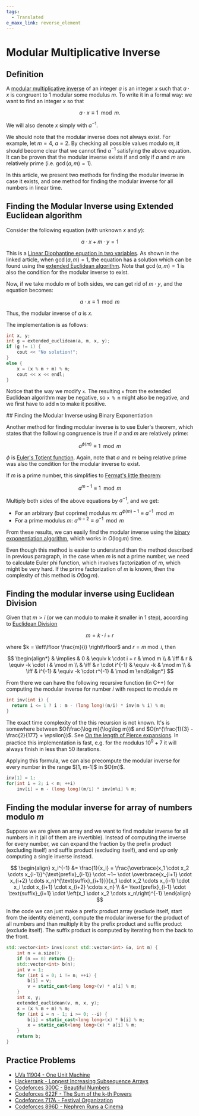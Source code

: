 ```yaml
---
tags:
  - Translated
e_maxx_link: reverse_element
---
```


# Modular Multiplicative Inverse

## Definition

A [modular multiplicative inverse](http://en.wikipedia.org/wiki/Modular_multiplicative_inverse) of an integer $a$ is an integer $x$ such that $a \cdot x$ is congruent to $1$ modular some modulus $m$.
To write it in a formal way: we want to find an integer $x$ so that 

$$a \cdot x \equiv 1 \mod m.$$

We will also denote $x$ simply with $a^{-1}$.

We should note that the modular inverse does not always exist. For example, let $m = 4$, $a = 2$. 
By checking all possible values modulo $m$, it should become clear that we cannot find $a^{-1}$ satisfying the above equation. 
It can be proven that the modular inverse exists if and only if $a$ and $m$ are relatively prime (i.e. $\gcd(a, m) = 1$).

In this article, we present two methods for finding the modular inverse in case it exists, and one method for finding the modular inverse for all numbers in linear time.

## Finding the Modular Inverse using Extended Euclidean algorithm

Consider the following equation (with unknown $x$ and $y$):

$$a \cdot x + m \cdot y = 1$$

This is a [Linear Diophantine equation in two variables](linear-diophantine-equation.md).
As shown in the linked article, when $\gcd(a, m) = 1$, the equation has a solution which can be found using the [extended Euclidean algorithm](extended-euclid-algorithm.md).
Note that $\gcd(a, m) = 1$ is also the condition for the modular inverse to exist.

Now, if we take modulo $m$ of both sides, we can get rid of $m \cdot y$, and the equation becomes:

$$a \cdot x \equiv 1 \mod m$$

Thus, the modular inverse of $a$ is $x$.

The implementation is as follows:

```cpp
int x, y;
int g = extended_euclidean(a, m, x, y);
if (g != 1) {
    cout << "No solution!";
}
else {
    x = (x % m + m) % m;
    cout << x << endl;
}
```

Notice that the way we modify `x`.
The resulting `x` from the extended Euclidean algorithm may be negative, so `x % m` might also be negative, and we first have to add `m` to make it positive.

<div id="fermat-euler"></div>
## Finding the Modular Inverse using Binary Exponentiation

Another method for finding modular inverse is to use Euler's theorem, which states that the following congruence is true if $a$ and $m$ are relatively prime:

$$a^{\phi (m)} \equiv 1 \mod m$$

$\phi$ is [Euler's Totient function](phi-function.md).
Again, note that $a$ and $m$ being relative prime was also the condition for the modular inverse to exist.

If $m$ is a prime number, this simplifies to [Fermat's little theorem](http://en.wikipedia.org/wiki/Fermat's_little_theorem):

$$a^{m - 1} \equiv 1 \mod m$$

Multiply both sides of the above equations by $a^{-1}$, and we get:

* For an arbitrary (but coprime) modulus $m$: $a ^ {\phi (m) - 1} \equiv a ^{-1} \mod m$
* For a prime modulus $m$: $a ^ {m - 2} \equiv a ^ {-1} \mod m$

From these results, we can easily find the modular inverse using the [binary exponentiation algorithm](binary-exp.md), which works in $O(\log m)$ time.

Even though this method is easier to understand than the method described in previous paragraph, in the case when $m$ is not a prime number, we need to calculate Euler phi function, which involves factorization of $m$, which might be very hard. If the prime factorization of $m$ is known, then the complexity of this method is $O(\log m)$.

## Finding the modular inverse using Euclidean Division

Given that $m > i$ (or we can modulo to make it smaller in 1 step), according to [Euclidean Division](https://en.wikipedia.org/wiki/Euclidean_division)

$$m = k \cdot i + r$$

where $k = \left\lfloor \frac{m}{i} \right\rfloor$ and $r = m \bmod i$, then

$$
\begin{align*}
& \implies & 0          & \equiv k \cdot i + r   & \mod m \\
& \iff & r              & \equiv -k \cdot i      & \mod m \\
& \iff & r \cdot i^{-1} & \equiv -k              & \mod m \\
& \iff & i^{-1}         & \equiv -k \cdot r^{-1} & \mod m
\end{align*}
$$

From there we can have the following recursive function (in C++) for computing the modular inverse for number $i$ with respect to module $m$

```{.cpp file=modular_inverse_euclidean_division}
int inv(int i) {
  return i <= 1 ? i : m - (long long)(m/i) * inv(m % i) % m;
}
```

The exact time complexity of the this recursion is not known. It's is somewhere between $O(\frac{\log m}{\log\log m})$ and $O(n^{\frac{1}{3} - \frac{2}{177} + \epsilon})$.
See [On the length of Pierce expansions](https://arxiv.org/abs/2211.08374).
In practice this implementation is fast, e.g. for the modulus $10^9 + 7$ it will always finish in less than 50 iterations.

<div id="mod-inv-all-num"></div>
Applying this formula, we can also precompute the modular inverse for every number in the range $[1, m-1]$ in $O(m)$.

```{.cpp file=modular_inverse_euclidean_division_all}
inv[1] = 1;
for(int i = 2; i < m; ++i)
    inv[i] = m - (long long)(m/i) * inv[m%i] % m;
```

## Finding the modular inverse for array of numbers modulo $m$

Suppose we are given an array and we want to find modular inverse for all numbers in it (all of them are invertible).
Instead of computing the inverse for every number, we can expand the fraction by the prefix product (excluding itself) and suffix product (excluding itself), and end up only computing a single inverse instead.

$$
\begin{align}
x_i^{-1} &= \frac{1}{x_i} = \frac{\overbrace{x_1 \cdot x_2 \cdots x_{i-1}}^{\text{prefix}_{i-1}} \cdot ~1~ \cdot \overbrace{x_{i+1} \cdot x_{i+2} \cdots x_n}^{\text{suffix}_{i+1}}}{x_1 \cdot x_2 \cdots x_{i-1} \cdot x_i \cdot x_{i+1} \cdot x_{i+2} \cdots x_n} \\
&= \text{prefix}_{i-1} \cdot \text{suffix}_{i+1} \cdot \left(x_1 \cdot x_2 \cdots x_n\right)^{-1}
\end{align}
$$

In the code we can just make a prefix product array (exclude itself, start from the identity element), compute the modular inverse for the product of all numbers and than multiply it by the prefix product and suffix product (exclude itself).
The suffix product is computed by iterating from the back to the front.

```cpp
std::vector<int> invs(const std::vector<int> &a, int m) {
    int n = a.size();
    if (n == 0) return {};
    std::vector<int> b(n);
    int v = 1;
    for (int i = 0; i != n; ++i) {
        b[i] = v;
        v = static_cast<long long>(v) * a[i] % m;
    }
    int x, y;
    extended_euclidean(v, m, x, y);
    x = (x % m + m) % m;
    for (int i = n - 1; i >= 0; --i) {
        b[i] = static_cast<long long>(x) * b[i] % m;
        x = static_cast<long long>(x) * a[i] % m;
    }
    return b;
}
```

## Practice Problems

* [UVa 11904 - One Unit Machine](https://uva.onlinejudge.org/index.php?option=com_onlinejudge&Itemid=8&page=show_problem&problem=3055)
* [Hackerrank - Longest Increasing Subsequence Arrays](https://www.hackerrank.com/contests/world-codesprint-5/challenges/longest-increasing-subsequence-arrays)
* [Codeforces 300C - Beautiful Numbers](http://codeforces.com/problemset/problem/300/C)
* [Codeforces 622F - The Sum of the k-th Powers](http://codeforces.com/problemset/problem/622/F)
* [Codeforces 717A - Festival Organization](http://codeforces.com/problemset/problem/717/A)
* [Codeforces 896D - Nephren Runs a Cinema](http://codeforces.com/problemset/problem/896/D)
